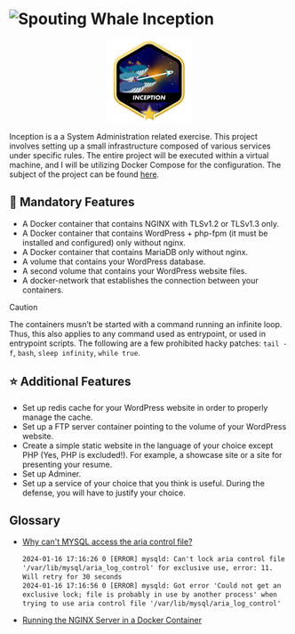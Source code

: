 # <img src="https://raw.githubusercontent.com/Tarikul-Islam-Anik/Animated-Fluent-Emojis/master/Emojis/Animals/Spouting%20Whale.png" alt="Spouting Whale" width="25" height="25" /> Inception
<div align=center>
  
  ![badge](https://raw.githubusercontent.com/angelamcosta/angelamcosta/main/42_badges/inceptionm.png)
</div>

Inception is a a System Administration related exercise. This project involves setting up a small infrastructure composed of various services under specific rules. The entire project will be executed within a virtual machine, and I will be utilizing Docker Compose for the configuration. The subject of the project can be found [here](https://raw.githubusercontent.com/angelamcosta/inception/main/en.subject.pdf).

## 📜 Mandatory Features

-   A Docker container that contains NGINX with TLSv1.2 or TLSv1.3 only.
-   A Docker container that contains WordPress + php-fpm (it must be installed and configured) only without nginx.
-   A Docker container that contains MariaDB only without nginx.
-   A volume that contains your WordPress database.
-   A second volume that contains your WordPress website files.
-   A docker-network that establishes the connection between your containers.

> [!CAUTION]
> The containers musn’t be started with a command running an infinite loop. Thus, this also applies to any command used as entrypoint, or used in entrypoint scripts. The following are a few prohibited hacky patches: `tail -f`, `bash`, `sleep infinity`, `while true`.

## ⭐ Additional Features

-   Set up redis cache for your WordPress website in order to properly manage the cache.
-   Set up a FTP server container pointing to the volume of your WordPress website.
-   Create a simple static website in the language of your choice except PHP (Yes, PHP is excluded!). For example, a showcase site or a site for presenting your resume.
-   Set up Adminer.
-   Set up a service of your choice that you think is useful. During the defense, you
will have to justify your choice.

## Glossary

- [Why can't MYSQL access the aria control file?](https://www.linode.com/community/questions/17989/why-cant-mysql-access-the-aria-control-file)

  ```
  2024-01-16 17:16:26 0 [ERROR] mysqld: Can't lock aria control file '/var/lib/mysql/aria_log_control' for exclusive use, error: 11. Will retry for 30 seconds
  2024-01-16 17:16:56 0 [ERROR] mysqld: Got error 'Could not get an exclusive lock; file is probably in use by another process' when trying to use aria control file '/var/lib/mysql/aria_log_control'
  ```

- [Running the NGINX Server in a Docker Container](https://www.baeldung.com/linux/nginx-docker-container)
